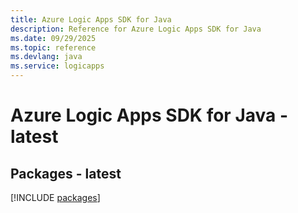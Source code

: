 ```yaml
---
title: Azure Logic Apps SDK for Java
description: Reference for Azure Logic Apps SDK for Java
ms.date: 09/29/2025
ms.topic: reference
ms.devlang: java
ms.service: logicapps
---
```

# Azure Logic Apps SDK for Java - latest
## Packages - latest
[!INCLUDE [packages](logic-apps-index.md)]